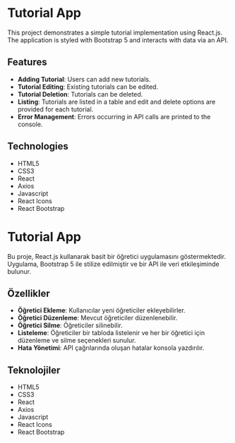 # Tutorial App

This project demonstrates a simple tutorial implementation using React.js. The application is styled with Bootstrap 5 and interacts with data via an API.

## Features

- **Adding Tutorial**: Users can add new tutorials.
- **Tutorial Editing**: Existing tutorials can be edited.
- **Tutorial Deletion**: Tutorials can be deleted.
- **Listing**: Tutorials are listed in a table and edit and delete options are provided for each tutorial.
- **Error Management**: Errors occurring in API calls are printed to the console.

## Technologies

- HTML5
- CSS3
- React
- Axios
- Javascript
- React Icons
- React Bootstrap

# Tutorial App

Bu proje, React.js kullanarak basit bir öğretici uygulamasını göstermektedir. Uygulama, Bootstrap 5 ile stilize edilmiştir ve bir API ile veri etkileşiminde bulunur.

## Özellikler

- **Öğretici Ekleme**: Kullanıcılar yeni öğreticiler ekleyebilirler.
- **Öğretici Düzenleme**: Mevcut öğreticiler düzenlenebilir.
- **Öğretici Silme**: Öğreticiler silinebilir.
- **Listeleme**: Öğreticiler bir tabloda listelenir ve her bir öğretici için düzenleme ve silme seçenekleri sunulur.
- **Hata Yönetimi**: API çağrılarında oluşan hatalar konsola yazdırılır.

## Teknolojiler

- HTML5
- CSS3
- React
- Axios
- Javascript
- React Icons
- React Bootstrap
